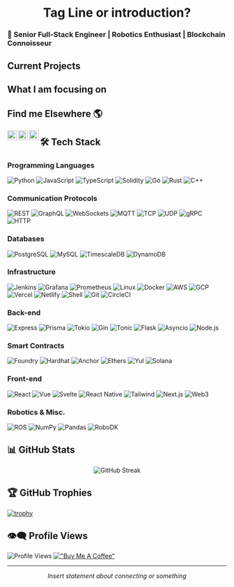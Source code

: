 <div id="header" align="center">
  <h1>Tag Line or introduction?</h1>
</div>

### 🚀 Senior Full-Stack Engineer | Robotics Enthusiast | Blockchain Connoisseur
   
<!-- insert snippit about you and a fun fact -->
   
## Current Projects
<!-- self explanatory -->

## What I am focusing on
<!-- self explanatory -->

## Find me Elsewhere 🌎
[<img align="left" alt="LinkedIn" width="22px" src="https://raw.githubusercontent.com/hussainweb/hussainweb/main/icons/linkedin.png" />](https://www.linkedin.com/in/j-bravo-developer/)
[<img align="left" alt="Twitter" width="22px" src="https://raw.githubusercontent.com/hussainweb/hussainweb/main/icons/twitter.png" />](https://twitter.com/yourusername)
[<img align="left" alt="Discord" width="22px" src="https://raw.githubusercontent.com/hussainweb/hussainweb/main/icons/discord.png" />](https://discord.com/396372249634013198) <!-- I am not sure if this one will work properly. You'll also need to update the twitter one -->


## 🛠 Tech Stack

### Programming Languages
![Python](https://img.shields.io/badge/-Python-3776AB?style=flat&logo=Python&logoColor=white)
![JavaScript](https://img.shields.io/badge/-JavaScript-F7DF1E?style=flat&logo=javascript&logoColor=black)
![TypeScript](https://img.shields.io/badge/-TypeScript-3178C6?style=flat&logo=typescript&logoColor=white)
![Solidity](https://img.shields.io/badge/-Solidity-363636?style=flat&logo=solidity&logoColor=white)
![Go](https://img.shields.io/badge/-Go-00ADD8?style=flat&logo=go&logoColor=white)
![Rust](https://img.shields.io/badge/-Rust-000000?style=flat&logo=rust&logoColor=white)
![C++](https://img.shields.io/badge/-C++-00599C?style=flat&logo=c%2B%2B&logoColor=white)   

### Communication Protocols
![REST](https://img.shields.io/badge/-REST-FF6C37?style=flat&logo=postman&logoColor=white)
![GraphQL](https://img.shields.io/badge/-GraphQL-E10098?style=flat&logo=graphql&logoColor=white)
![WebSockets](https://img.shields.io/badge/-WebSockets-2C3E50?style=flat&logo=websocket&logoColor=white)
![MQTT](https://img.shields.io/badge/-MQTT-660066?style=flat&logo=mqtt&logoColor=white)
![TCP](https://img.shields.io/badge/-TCP-00ADD8?style=flat&logo=cisco&logoColor=white)
![UDP](https://img.shields.io/badge/-UDP-4479A1?style=flat&logo=cisco&logoColor=white)
![gRPC](https://img.shields.io/badge/-gRPC-244C5A?style=flat&logo=google&logoColor=white)
![HTTP](https://img.shields.io/badge/-HTTP-000000?style=flat&logo=http&logoColor=white)   

### Databases
![PostgreSQL](https://img.shields.io/badge/-PostgreSQL-336791?style=flat&logo=postgresql&logoColor=white)
![MySQL](https://img.shields.io/badge/-MySQL-4479A1?style=flat&logo=mysql&logoColor=white)
![TimescaleDB](https://img.shields.io/badge/-TimescaleDB-FDB515?style=flat&logo=timescaledb&logoColor=black)
![DynamoDB](https://img.shields.io/badge/-DynamoDB-4053D6?style=flat&logo=amazondynamodb&logoColor=white)   

### Infrastructure
![Jenkins](https://img.shields.io/badge/-Jenkins-D24939?style=flat&logo=jenkins&logoColor=white)
![Grafana](https://img.shields.io/badge/-Grafana-F46800?style=flat&logo=grafana&logoColor=white)
![Prometheus](https://img.shields.io/badge/-Prometheus-E6522C?style=flat&logo=prometheus&logoColor=white)
![Linux](https://img.shields.io/badge/-Linux-FCC624?style=flat&logo=linux&logoColor=black)
![Docker](https://img.shields.io/badge/-Docker-2496ED?style=flat&logo=docker&logoColor=white)
![AWS](https://img.shields.io/badge/-AWS-232F3E?style=flat&logo=amazonaws&logoColor=white)
![GCP](https://img.shields.io/badge/-GCP-4285F4?style=flat&logo=googlecloud&logoColor=white)
![Vercel](https://img.shields.io/badge/-Vercel-000000?style=flat&logo=vercel&logoColor=white)
![Netlify](https://img.shields.io/badge/-Netlify-00C7B7?style=flat&logo=netlify&logoColor=white)
![Shell](https://img.shields.io/badge/-Shell-4EAA25?style=flat&logo=gnu-bash&logoColor=white)
![Git](https://img.shields.io/badge/-Git-F05032?style=flat&logo=git&logoColor=white)
![CircleCI](https://img.shields.io/badge/-CircleCI-343434?style=flat&logo=circleci&logoColor=white)   

### Back-end
![Express](https://img.shields.io/badge/-Express-000000?style=flat&logo=express&logoColor=white)
![Prisma](https://img.shields.io/badge/-Prisma-2D3748?style=flat&logo=prisma&logoColor=white)
![Tokio](https://img.shields.io/badge/-Tokio-676778?style=flat&logo=rust&logoColor=white)
![Gin](https://img.shields.io/badge/-Gin-00ADD8?style=flat&logo=go&logoColor=white)
![Tonic](https://img.shields.io/badge/-Tonic-676778?style=flat&logo=rust&logoColor=white)
![Flask](https://img.shields.io/badge/-Flask-000000?style=flat&logo=flask&logoColor=white)
![Asyncio](https://img.shields.io/badge/-Asyncio-3776AB?style=flat&logo=python&logoColor=white)
![Node.js](https://img.shields.io/badge/-Node.js-339933?style=flat&logo=nodedotjs&logoColor=white)   

### Smart Contracts
![Foundry](https://img.shields.io/badge/-Foundry-363636?style=flat&logo=foundry&logoColor=white)
![Hardhat](https://img.shields.io/badge/-Hardhat-363636?style=flat&logo=hardhat&logoColor=white)
![Anchor](https://img.shields.io/badge/-Anchor-363636?style=flat&logo=anchor&logoColor=white)
![Ethers](https://img.shields.io/badge/-Ethers.js-363636?style=flat&logo=ethers&logoColor=white)
![Yul](https://img.shields.io/badge/-Yul-363636?style=flat&logo=ethereum&logoColor=white)
![Solana](https://img.shields.io/badge/-Solana-363636?style=flat&logo=solana&logoColor=white)

### Front-end
![React](https://img.shields.io/badge/-React-61DAFB?style=flat&logo=react&logoColor=black)
![Vue](https://img.shields.io/badge/-Vue-4FC08D?style=flat&logo=vue.js&logoColor=white)
![Svelte](https://img.shields.io/badge/-Svelte-FF3E00?style=flat&logo=svelte&logoColor=white)
![React Native](https://img.shields.io/badge/-React_Native-61DAFB?style=flat&logo=react&logoColor=black)
![Tailwind](https://img.shields.io/badge/-Tailwind-38B2AC?style=flat&logo=tailwind-css&logoColor=white)
![Next.js](https://img.shields.io/badge/-Next.js-000000?style=flat&logo=next.js&logoColor=white)
![Web3](https://img.shields.io/badge/-Web3-F16822?style=flat&logo=web3.js&logoColor=white)   

### Robotics & Misc.
![ROS](https://img.shields.io/badge/-ROS-22314E?style=flat&logo=ros&logoColor=white)
![NumPy](https://img.shields.io/badge/-NumPy-013243?style=flat&logo=numpy&logoColor=white)
![Pandas](https://img.shields.io/badge/-Pandas-150458?style=flat&logo=pandas&logoColor=white)
![RoboDK](https://img.shields.io/badge/-RoboDK-FF6B6B?style=flat&logo=robot-framework&logoColor=white)   

## 📊 GitHub Stats

<p align="center">
  <img src="https://github-readme-streak-stats.herokuapp.com/?user=Rhovian&theme=radical" alt="GitHub Streak" />
</p>

## 🏆 GitHub Trophies
[![trophy](https://github-profile-trophy.vercel.app/?username=Rhovian&theme=radical&column=7)](https://github.com/ryo-ma/github-profile-trophy)

## 👁‍🗨 Profile Views
![Profile Views](https://komarev.com/ghpvc/?username=Rhovian&color=blueviolet)
[!["Buy Me A Coffee"](https://img.shields.io/badge/Buy_Me_A_Coffee-FFDD00?style=for-the-badge&logo=buy-me-a-coffee&logoColor=black)](https://www.buymeacoffee.com/Rhovian)

---

<p align="center">
  <i>Insert statement about connecting or something</i>
</p>
